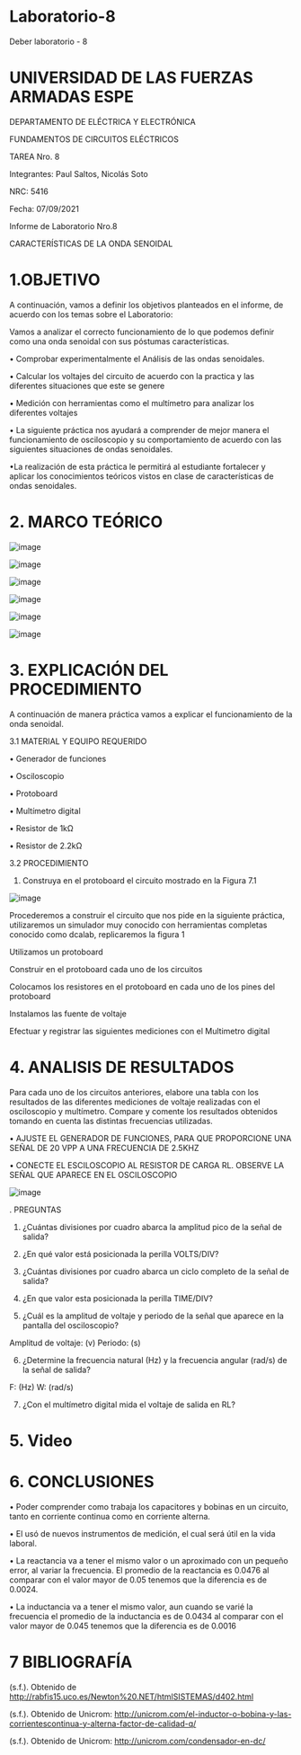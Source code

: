# Laboratorio-8

Deber laboratorio - 8

# UNIVERSIDAD DE LAS FUERZAS ARMADAS ESPE

DEPARTAMENTO DE ELÉCTRICA Y ELECTRÓNICA 

FUNDAMENTOS DE CIRCUITOS ELÉCTRICOS 

TAREA Nro. 8

Integrantes: Paul Saltos, Nicolás Soto

NRC: 5416

Fecha: 07/09/2021

Informe de Laboratorio Nro.8

CARACTERÍSTICAS DE LA ONDA SENOIDAL 

# 1.OBJETIVO 

A continuación, vamos a definir los objetivos planteados en el informe, de acuerdo con los temas sobre el Laboratorio:

Vamos a analizar el correcto funcionamiento de lo que podemos definir como una onda senoidal con sus póstumas características. 

• Comprobar experimentalmente el Análisis de las ondas senoidales. 

• Calcular los voltajes del circuito de acuerdo con la practica y las diferentes situaciones que este se genere

• Medición con herramientas como el multímetro para analizar los diferentes voltajes 

• La siguiente práctica nos ayudará a comprender de mejor manera el funcionamiento de osciloscopio y su comportamiento de acuerdo con las siguientes situaciones de ondas senoidales.

•La realización de esta práctica le permitirá al estudiante fortalecer y aplicar los conocimientos teóricos vistos en clase de características de ondas senoidales.

# 2. MARCO TEÓRICO 

![image](https://user-images.githubusercontent.com/85178869/132361927-03f90090-3e9c-4bf2-b0c3-7b679cd88b44.png)

![image](https://user-images.githubusercontent.com/85178869/132361980-ec86b0ba-267d-4da2-a030-b5ecf67d3a08.png)

![image](https://user-images.githubusercontent.com/85178869/132362041-cc472b20-1567-4ca4-bb11-4352a53f1eeb.png)

![image](https://user-images.githubusercontent.com/85178869/132362088-465c130b-f768-406e-8955-eef01362ba3a.png)

![image](https://user-images.githubusercontent.com/85178869/132362162-a86e6554-9198-49f9-a646-8e3c695bd80f.png)

![image](https://user-images.githubusercontent.com/85178869/132362224-ba513274-bce8-4297-aff6-affeb5426b77.png)

# 3. EXPLICACIÓN DEL PROCEDIMIENTO 
 
A continuación de manera práctica vamos a explicar el funcionamiento de la onda senoidal.

3.1 MATERIAL Y EQUIPO REQUERIDO 

•	Generador de funciones

•	Osciloscopio 

•	Protoboard

•	Multímetro digital 

•	Resistor de 1kΩ

•	Resistor de 2.2kΩ

3.2 PROCEDIMIENTO 

1. Construya en el protoboard el circuito mostrado en la Figura 7.1

![image](https://user-images.githubusercontent.com/85178869/132362433-03b5d257-a8ce-4ee8-b5f5-bcade10f8510.png)

Procederemos a construir el circuito que nos pide en la siguiente práctica, utilizaremos un simulador muy conocido con herramientas completas conocido como dcalab, replicaremos la figura 1 

Utilizamos un protoboard

Construir en el protoboard cada uno de los circuitos

Colocamos los resistores en el protoboard en cada uno de los pines del protoboard

Instalamos las  fuente de voltaje

Efectuar y registrar las siguientes mediciones con el Multimetro digital

# 4. ANALISIS DE RESULTADOS 

Para cada uno de los circuitos anteriores, elabore una tabla con los resultados de las diferentes mediciones de voltaje realizadas con el osciloscopio y multímetro. Compare y comente los resultados obtenidos tomando en cuenta las distintas frecuencias utilizadas.

•	AJUSTE EL GENERADOR DE FUNCIONES, PARA QUE PROPORCIONE UNA SEÑAL DE 20 VPP A UNA FRECUENCIA DE 2.5KHZ

•	CONECTE EL ESCILOSCOPIO AL RESISTOR DE CARGA RL. OBSERVE LA SEÑAL QUE APARECE EN EL OSCILOSCOPIO 

![image](https://user-images.githubusercontent.com/85178869/132362917-906d6ea5-ae08-4173-8a8e-8bd55f5f7f7d.png)

. PREGUNTAS 
1. ¿Cuántas divisiones por cuadro abarca la amplitud pico de la señal de salida?

2. ¿En qué valor está posicionada la perilla VOLTS/DIV?

3. ¿Cuántas divisiones por cuadro abarca un ciclo completo de la señal de salida? 

4. ¿En que valor esta posicionada la perilla TIME/DIV?

5. ¿Cuál es la amplitud de voltaje y periodo de la señal que aparece en la pantalla del osciloscopio?

Amplitud de voltaje:   (v)
Periodo:    (s)

6. ¿Determine la frecuencia natural (Hz) y la frecuencia angular (rad/s) de la señal de salida?

F:     (Hz)
W:    (rad/s)

7. ¿Con el multímetro digital mida el voltaje de salida en RL?

# 5. Video

# 6. CONCLUSIONES 

•	Poder comprender como trabaja los capacitores y bobinas en un circuito, tanto en corriente continua como en corriente alterna. 

•	 El usó de nuevos instrumentos de medición, el cual será útil en la vida laboral.

•	La reactancia va a tener el mismo valor o un aproximado con un pequeño error, al variar la frecuencia. El promedio de la reactancia es 0.0476 al comparar con el valor mayor de 0.05 tenemos que la diferencia es de 0.0024. 

•	 La inductancia va a tener el mismo valor, aun cuando se varié la frecuencia el promedio de la inductancia es de 0.0434 al comparar con el valor mayor de 0.045 tenemos que la diferencia es de 0.0016 

# 7 BIBLIOGRAFÍA

(s.f.). Obtenido de http://rabfis15.uco.es/Newton%20.NET/htmlSISTEMAS/d402.html

(s.f.). Obtenido de Unicrom: http://unicrom.com/el-inductor-o-bobina-y-las-corrientescontinua-y-alterna-factor-de-calidad-q/

(s.f.). Obtenido de Unicrom: http://unicrom.com/condensador-en-dc/



